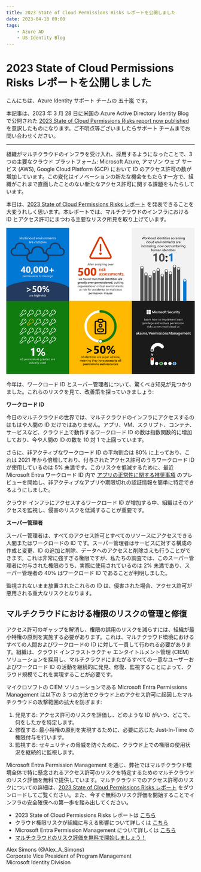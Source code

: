 ```yaml
---
title: 2023 State of Cloud Permissions Risks レポートを公開しました
date: 2023-04-18 09:00
tags:
    - Azure AD
    - US Identity Blog
---
```


# 2023 State of Cloud Permissions Risks レポートを公開しました

こんにちは、Azure Identity サポート チームの 五十嵐 です。

本記事は、2023 年 3 月 28 日に米国の Azure Active Directory Identity Blog で公開された [2023 State of Cloud Permissions Risks report now published](https://techcommunity.microsoft.com/t5/microsoft-entra-azure-ad-blog/2023-state-of-cloud-permissions-risks-report-now-published/ba-p/1061397) を意訳したものになります。ご不明点等ございましたらサポート チームまでお問い合わせください。

---

組織がマルチクラウドのインフラを受け入れ、採用するようになったことで、3 つの主要なクラウド プラットフォーム: Microsoft Azure, アマゾン ウェブ サービス (AWS), Google Cloud Platform (GCP) において ID のアクセス許可の数が増加しています。この変化はイノベーションの新たな機会をもたらす一方で、組織がこれまで直面したことのない新たなアクセス許可に関する課題をもたらしています。

本日は、[2023 State of Cloud Permissions Risks レポート](https://aka.ms/CloudPermissionsRisksReport) を発表できることを大変うれしく思います。本レポートでは、マルチクラウドのインフラにおける ID とアクセス許可にまつわる主要なリスク所見を取り上げています。

![](./2023-state-of-cloud-permissions-risks-report-now-published/2023-state-of-cloud-permissions-risks-report-now-published.png)

今年は、ワークロード ID とスーパー管理者について、驚くべき知見が見つかりました。これらのリスクを見て、改善策を探っていきましょう:

**ワークロード ID**

今日のマルチクラウドの世界では、マルチクラウドのインフラにアクセスするのはもはや人間の ID だけではありません。アプリ、VM、スクリプト、コンテナ、サービスなど、クラウド上で動作するワークロード ID の数は指数関数的に増加しており、今や人間の ID の数を 10 対 1 で上回っています。

さらに、非アクティブなワークロード ID の平均割合は 80% に上っており、これは 2021 年から倍増しており、付与されたアクセス許可のうちワークロード ID が使用しているのは 5% 未満です。このリスクを低減するために、最近 Microsoft Entra ワークロード ID 内で [アプリの正常性に関する推奨事項](https://learn.microsoft.com/ja-jp/azure/active-directory/reports-monitoring/recommendation-remove-unused-apps) のプレビューを開始し、非アクティブなアプリや期限切れの認証情報を簡単に特定できるようにしました。

クラウド インフラにアクセスするワークロード ID が増加する中、組織はそのアクセスを監視し、侵害のリスクを低減することが重要です。

**スーパー管理者**

スーパー管理者は、すべてのアクセス許可とすべてのリソースにアクセスできる人間またはワークロードの ID です。スーパー管理者はサービスに対する構成の作成と変更、ID の追加と削除、データへのアクセスと削除さえも行うことができます。これは非常に強すぎる権限ですが、私たちの調査では、このスーパー管理者に付与された権限のうち、実際に使用されているのは 2% 未満であり、スーパー管理者の 40% はワークロード ID であることが判明しました。

監視されないまま放置されたこれらの ID は、侵害された場合、アクセス許可が悪用される重大なリスクとなります。

## マルチクラウドにおける権限のリスクの管理と修復

アクセス許可のギャップを解消し、権限の誤用のリスクを減らすには、組織が最小特権の原則を実施する必要があります。これは、マルチクラウド環境におけるすべての人間およびワークロードの ID に対して一貫して行われる必要があります。組織は、クラウド インフラストラクチャ エンタイトルメント管理 (CIEM) ソリューションを採用し、マルチクラウドにまたがるすべての一意なユーザーおよびワークロード ID の活動を継続的に発見、修復、監視することによって、クラウド規模でこれを実現することが必要です。

マイクロソフトの CIEM ソリューションである Microsoft Entra Permissions Management は以下の 3 つの方法でクラウド上のアクセス許可に起因したマルチクラウドの攻撃範囲の拡大を防ぎます:

1. 発見する: アクセス許可のリスクを評価し、どのような ID がいつ、どこで、何をしたかを特定します。
2. 修復する: 最小特権の原則を実現するために、必要に応じた Just-In-Time の権限付与を行います。
3. 監視する: セキュリティの脅威を防ぐために、クラウド上での権限の使用状況を継続的に監視します。

Microsoft Entra Permission Management を通じ、弊社ではマルチクラウド環境全体で特に懸念されるアクセス許可のリスクを特定するためのマルチクラウドのリスク評価を無料で提供しています。マルチクラウドでのアクセス許可のリスクについての詳細は、[2023 State of Cloud Permissions Risks レポート](https://aka.ms/CloudPermissionsRisksReport) をダウンロードしてご覧ください。また、今すぐ無料のリスク評価を開始することでインフラの安全確保への第一歩を踏み出してください。

- 2023 State of Cloud Permissions Risks レポートは [こちら](https://aka.ms/CloudPermissionsRisksReport)
- クラウド権限リスクが組織に与える影響について詳しくは [こちら](https://aka.ms/PermissionRisksInfographic)
- Microsoft Entra Permission Management について詳しくは [こちら](https://www.microsoft.com/ja-jp/security/business/identity-access/microsoft-entra-permissions-management) 
- [マルチクラウドのリスク評価を無料で開始しましょう！](https://aka.ms/TryPermissionsManagement) 

Alex Simons (@Alex_A_Simons)  
Corporate Vice President of Program Management  
Microsoft Identity Division
